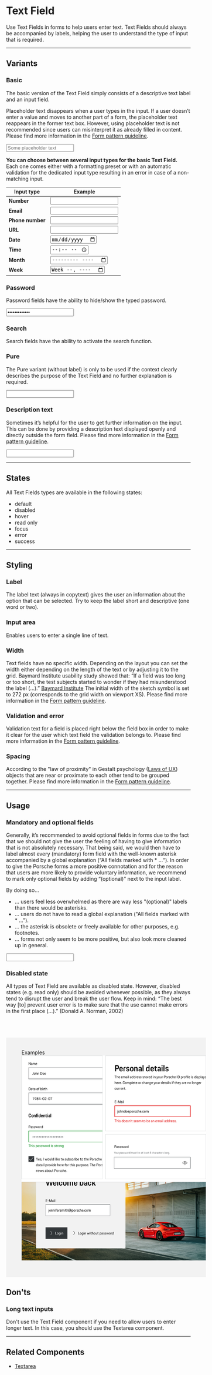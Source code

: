# Text Field

Use Text Fields in forms to help users enter text. Text Fields should always be accompanied by labels, helping the user to understand the type of input that is required.

---

## Variants

### Basic

The basic version of the Text Field simply consists of a descriptive text label and an input field. 

Placeholder text disappears when a user types in the input. If a user doesn’t enter a value and moves to another part of a form, the placeholder text reappears in the former text box. However, using placeholder text is not recommended since users can misinterpret it as already filled in content. Please find more information in the [Form pattern guideline](#/patterns/forms).

<p-text-field-wrapper label="Some label"><input type="text" name="some-name" placeholder="Some placeholder text"></p-text-field-wrapper>

**You can choose between several input types for the basic Text Field.**  
Each one comes either with a formatting preset or with an automatic validation for the dedicated input type resulting in an error in case of a non-matching input.

| **Input type** | **Example** |
|-----------|---------|
| **Number** | <p-text-field-wrapper label="Some label"><input type="number" name="some-name" aria-label="Some label"></p-text-field-wrapper> |
| **Email** | <p-text-field-wrapper label="Some label"><input type="email" name="some-name" aria-label="Some label"></p-text-field-wrapper> |
| **Phone number** | <p-text-field-wrapper label="Some label"><input type="tel" name="some-name" aria-label="Some label"></p-text-field-wrapper> |
| **URL** | <p-text-field-wrapper label="Some label"><input type="url" name="some-name" aria-label="Some label"></p-text-field-wrapper> |
| **Date** | <p-text-field-wrapper label="Some label"><input type="date" name="some-name"></p-text-field-wrapper> |
| **Time** | <p-text-field-wrapper label="Some label"><input type="time" name="some-name"></p-text-field-wrapper> |
| **Month** | <p-text-field-wrapper label="Some label"><input type="month" name="some-name"></p-text-field-wrapper> |
| **Week** | <p-text-field-wrapper label="Some label"><input type="week" name="some-name"></p-text-field-wrapper> |


### Password

Password fields have the ability to hide/show the typed password.

<p-text-field-wrapper label="Some label"><input type="password" name="some-name" value="some password"></p-text-field-wrapper>

### Search

Search fields have the ability to activate the search function.  

### Pure

The Pure variant (without label) is only to be used if the context clearly describes the purpose of the Text Field and no further explanation is required.

<p-text-field-wrapper label="Some label" hide-label="true"><input type="text" name="some-name"></p-text-field-wrapper>

### Description text

Sometimes it’s helpful for the user to get further information on the input. This can be done by providing a description text displayed openly and directly outside the form field. Please find more information in the [Form pattern guideline](#/patterns/forms).

<p-text-field-wrapper label="Some label" description="Some description"><input type="text" name="some-name" /></p-text-field-wrapper>

---

## States

All Text Fields types are available in the following states:

* default
* disabled
* hover
* read only
* focus
* error
* success

---

## Styling

### Label
The label text (always in copytext) gives the user an information about the option that can be selected. Try to keep the label short and descriptive (one  word or two).

### Input area
Enables users to enter a single line of text.

### Width
Text fields have no specific width. Depending on the layout you can set the width either depending on the length of the text or by adjusting it to the grid. Baymard Institute usability study showed that: “If a field was too long or too short, the test subjects started to wonder if they had misunderstood the label (…).” [Baymard Institute](https://baymard.com/blog/form-field-usability-matching-user-expectations) The initial width of the sketch symbol is set to 272 px (corresponds to the grid width on viewport XS). Please find more information in the [Form pattern guideline](#/patterns/forms).

### Validation and error
Validation text for a field is placed right below the field box in order to make it clear for the user which text field the validation belongs to.
Please find more information in the [Form pattern guideline](#/patterns/forms).

### Spacing
According to the "law of proximity" in Gestalt psychology ([Laws of UX](https://lawsofux.com/law-of-proximity)) objects that are near or proximate to each other tend to be grouped together. Please find more information in the [Form pattern guideline](#/patterns/forms).

---

## Usage

### Mandatory and optional fields

Generally, it’s recommended to avoid optional fields in forms due to the fact that we should not give the user the feeling of having to give information that is not absolutely necessary. That being said, we would then have to label almost every (mandatory) form field with the well-known asterisk accompanied by a global explanation (“All fields marked with * ...“). In order to give the Porsche forms a more positive connotation and for the reason that users are more likely to provide voluntary information, we  recommend to mark only optional fields by adding “(optional)” next to the input label.

By doing so…
 * … users feel less overwhelmed as there are way less "(optional)" labels than there would be asterisks.
 * … users do not have to read a global explanation ("All fields marked with * ...").
 * … the asterisk is obsolete or freely available for other purposes, e.g. footnotes.
 * … forms not only seem to be more positive, but also look more cleaned up in general.

<p-text-field-wrapper label="Some label (optional)"><input type="text" name="some-name"></p-text-field-wrapper>

### Disabled state

All types of Text Field are available as disabled state. However, disabled states (e.g. read only) should be avoided whenever possible, as they always tend to disrupt the user and break the user flow. Keep in mind: “The best way [to] prevent user error is to make sure that the use cannot make errors in the first place (…).” (Donald A. Norman, 2002)

<div style="background:#F2F2F2; width:100%; margin-top: 64px; padding-top: 32px; padding-left: 42px; padding-bottom: 42px;">
    <p-headline variant="headline-3" tag="h3" style="margin-bottom: 24px;">Examples</p-headline>
    <img src="./assets/text-field-examples.png" alt="Examples for text field usage"/>
</div>

## Don'ts

### Long text inputs
Don't use the Text Field component if you need to allow users to enter longer text. In this case, you should use the Textarea component.

---

## Related Components

* [Textarea](#/components/textarea)
